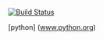 [![Build Status](https://travis-ci.org/pcego/libpythonpro.svg?branch=master)](https://travis-ci.org/pcego/libpythonpro)


[python] (www.python.org)




